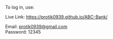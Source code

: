 To log in, use:

Live Link: https://protik0939.github.io/ABC-Bank/

Email: protik0939@gmail.com <br/>
Password: 12345
